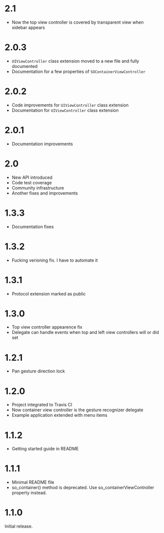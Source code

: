 # 2.1

* Now the top view controller is covered by transparent view when sidebar appears

# 2.0.3

* `UIViewController` class extension moved to a new file and fully documented
* Documentation for a few properties of `SOContainerViewController`

# 2.0.2

* Code improvements for `UIViewController` class extension
* Documentation for `UIViewController` class extension

# 2.0.1

* Documentation improvements

# 2.0

* New API introduced
* Code test coverage
* Community infrastructure
* Another fixes and improvements


# 1.3.3

* Documentation fixes


# 1.3.2

* Fucking verioning fix. I have to automate it


# 1.3.1

* Protocol extension marked as public


# 1.3.0

* Top view controller appearence fix
* Delegate can handle events when top and left view controllers will or did set


# 1.2.1

* Pan gesture direction lock


# 1.2.0

* Project integrated to Travis CI
* Now container view controller is the gesture recognizer delegate
* Example application extended with menu items


# 1.1.2

* Getting started guide in README


# 1.1.1

* Minimal README file
* so_container() method is deprecated. Use so_containerViewController property instead.


# 1.1.0

Initial release.
